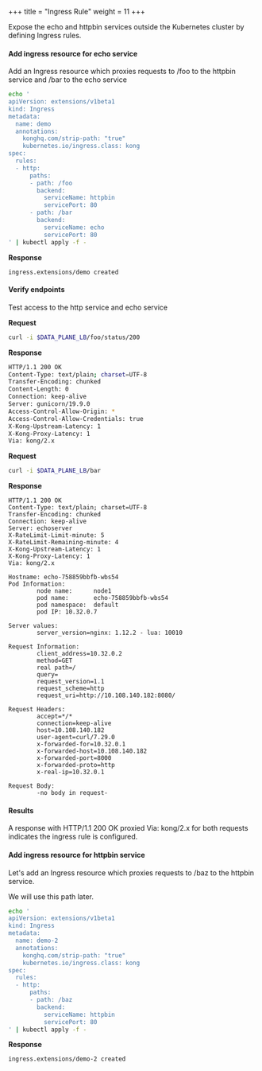 +++
title = "Ingress Rule"
weight = 11
+++

Expose the echo and httpbin services outside the Kubernetes cluster by defining Ingress rules.

#### Add ingress resource for echo service
Add an Ingress resource which proxies requests to  /foo to the httpbin service and /bar to the echo service

```bash
echo '
apiVersion: extensions/v1beta1
kind: Ingress
metadata:
  name: demo
  annotations:
    konghq.com/strip-path: "true"
    kubernetes.io/ingress.class: kong
spec:
  rules:
  - http:
      paths:
      - path: /foo
        backend:
          serviceName: httpbin
          servicePort: 80
      - path: /bar
        backend:
          serviceName: echo
          servicePort: 80
' | kubectl apply -f -
```

**Response**

```
ingress.extensions/demo created
```


#### Verify endpoints
Test access to the http service and echo service

**Request**

```bash
curl -i $DATA_PLANE_LB/foo/status/200
```

**Response**
```bash
HTTP/1.1 200 OK
Content-Type: text/plain; charset=UTF-8
Transfer-Encoding: chunked
Content-Length: 0
Connection: keep-alive
Server: gunicorn/19.9.0
Access-Control-Allow-Origin: *
Access-Control-Allow-Credentials: true
X-Kong-Upstream-Latency: 1
X-Kong-Proxy-Latency: 1
Via: kong/2.x
```

**Request**
```bash
curl -i $DATA_PLANE_LB/bar
```

**Response**

```
HTTP/1.1 200 OK
Content-Type: text/plain; charset=UTF-8
Transfer-Encoding: chunked
Connection: keep-alive
Server: echoserver
X-RateLimit-Limit-minute: 5
X-RateLimit-Remaining-minute: 4
X-Kong-Upstream-Latency: 1
X-Kong-Proxy-Latency: 1
Via: kong/2.x

Hostname: echo-758859bbfb-wbs54
Pod Information:
        node name:      node1
        pod name:       echo-758859bbfb-wbs54
        pod namespace:  default
        pod IP: 10.32.0.7

Server values:
        server_version=nginx: 1.12.2 - lua: 10010

Request Information:
        client_address=10.32.0.2
        method=GET
        real path=/
        query=
        request_version=1.1
        request_scheme=http
        request_uri=http://10.108.140.182:8080/

Request Headers:
        accept=*/*
        connection=keep-alive
        host=10.108.140.182
        user-agent=curl/7.29.0
        x-forwarded-for=10.32.0.1
        x-forwarded-host=10.108.140.182
        x-forwarded-port=8000
        x-forwarded-proto=http
        x-real-ip=10.32.0.1

Request Body:
        -no body in request-
```

#### Results

A response with  HTTP/1.1 200 OK proxied Via: kong/2.x for both requests indicates the ingress rule is configured.



#### Add ingress resource for httpbin service
Let's add an Ingress resource which proxies requests to  /baz to the httpbin service. 

We will use this path later.

```bash
echo '
apiVersion: extensions/v1beta1
kind: Ingress
metadata:
  name: demo-2
  annotations:
    konghq.com/strip-path: "true"
    kubernetes.io/ingress.class: kong
spec:
  rules:
  - http:
      paths:
      - path: /baz
        backend:
          serviceName: httpbin
          servicePort: 80
' | kubectl apply -f -
```

**Response**
```
ingress.extensions/demo-2 created
```